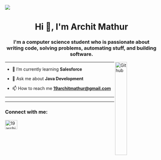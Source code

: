 <p><img src="https://camo.githubusercontent.com/ffa1dd41670258e216cfa7e0d381009c47fd42716bc242ff9014635cfe19b57e/68747470733a2f2f6a6179616d776562736f6c7574696f6e732e636f6d2f696d616765732f776562736974652e676966" /> </p>
<h1 align="center">Hi 👋, I'm Archit Mathur</h1>
<h3 align="center">I'm a computer science student who is passionate about writing code, solving problems, automating stuff, and building software.</h3>

<img width="28%" align="right" alt="Github" src="https://user-images.githubusercontent.com/48678280/88862734-4903af80-d201-11ea-968b-9c939d88a37c.gif" />

---
- 🌱 I’m currently learning **Salesforce**

- 💬 Ask me about **Java Development**

- 📫 How to reach me **19architmathur@gmail.com**

---

---
<h3 align="left">Connect with me:</h3>
<p align="left">

<a href="[https://linkedin.com/in/19architmathur@gmail.com](https://www.linkedin.com/in/archit-mathur-013896253/)" target="blank"><img align="center" src="https://raw.githubusercontent.com/rahuldkjain/github-profile-readme-generator/master/src/images/icons/Social/linked-in-alt.svg" alt="19architmathur@gmail.com" height="30" width="40" /></a>

</p>
